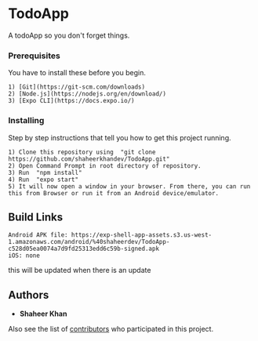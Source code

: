 # TodoApp

A todoApp so you don't forget things.

### Prerequisites

You have to install these before you begin.

```
1) [Git](https://git-scm.com/downloads)
2) [Node.js](https://nodejs.org/en/download/)
3) [Expo CLI](https://docs.expo.io/)
```

### Installing

Step by step instructions that tell you how to get this project running.

```
1) Clone this repository using  "git clone https://github.com/shaheerkhandev/TodoApp.git"
2) Open Command Prompt in root directory of repository.
3) Run  "npm install"
4) Run  "expo start"
5) It will now open a window in your browser. From there, you can run this from Browser or run it from an Android device/emulator.
```

## Build Links

```
Android APK file: https://exp-shell-app-assets.s3.us-west-1.amazonaws.com/android/%40shaheerdev/TodoApp-c528d05ea0074a7d9fd25313edd6c59b-signed.apk
iOS: none
```
this will be updated when there is an update

## Authors

* **Shaheer Khan**

Also see the list of [contributors](https://github.com/shaheerkhandev/TodoApp/graphs/contributors) who participated in this project.
